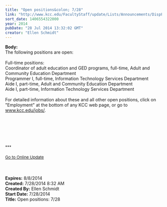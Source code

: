 ```yaml
---
title: "Open positions&colon; 7/28"
link: "http://www.kcc.edu/FacultyStaff/update/Lists/Announcements/DispForm.aspx?ID=1574"
sort_date: 1406554322000
year: 2014
pubDate: "28 Jul 2014 13:32:02 GMT"
creator: "Ellen Schmidt"
---
```


<div><b>Body:</b> <div class="ExternalClass24064FB6E966419DB339C764B9166B99"><div>The following positions are open: </div>
<div> </div>
<div>Full-time positions:<br />Coordinator of adult education and GED programs, full-time, Adult and Community Education Department <br />Programmer I, full-time, Information Technology Services Department</div>
<div>Aide I, part-time, Adult and Community Education Department </div>
<div>Aide I, part-time, Information Technology Services Department</div>
<div> </div>
<div>
<div class="ExternalClass1F3EB3C21E444E0E8AE99E022624F89F">
<div>
<div></div>
<div></div>
<div>For detailed information about these and all other open positions, click on &quot;Employment&quot; at the bottom of any KCC web page, or go to <a href="/jobs">www.kcc.edu/jobs/</a>.</div>
<div><br /></div>
<div></div>
<div>
<div></div>
<div></div>
<div></div>
<div> </div>
<div> </div>
<div> </div>
<div><br /> </div>
<div><font size="2">***</font></div>
<div><font size="2"></font> </div>
<div></div>
<div><font size="2"></font></div>
<div><font size="2"></font></div>
<div><font size="2"></font></div>
<div><font size="2"></font></div>
<div><font size="2"></font></div>
<div><font size="2"></font></div>
<div><font size="2"></font></div>
<div><font size="2"></font></div>
<div><a href="/FacultyStaff/update/Pages/dailyupdate.aspx"><font size="2">Go to Online Update</font></a></div>
<div> </div>
<div> </div>
<div> </div></div></div></div></div></div></div>
<div><b>Expires:</b> 8/8/2014</div>
<div><b>Created:</b> 7/28/2014 8:32 AM</div>
<div><b>Created By:</b> Ellen Schmidt</div>
<div><b>Start Date:</b> 7/28/2014</div>
<div><b>Title:</b> Open positions: 7/28</div>

